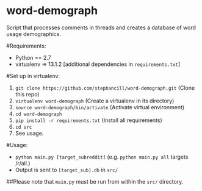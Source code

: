 # word-demograph
Script that processes comments in threads and creates a database of word usage demographics.

#Requirements:
* Python == 2.7
* virtualenv => 13.1.2
[additional dependencies in `requirements.txt`]

#Set up in virtualenv:
1. `git clone https://github.com/stephancill/word-demograph.git` (Clone this repo)
2. `virtualenv word-demograph` (Create a virtualenv in its directory)
3. `source word-demograph/bin/activate` (Activate virtual environment)
3. `cd word-demograph`
4. `pip install -r requirements.txt` (Install all requirements)
5. `cd src`
6. See usage.

#Usage:
* `python main.py [target_subreddit]` (e.g. `python main.py all` targets /r/all.)
* Output is sent to `[target_sub].db` in `src/`

##Please note that `main.py` must be run from within the `src/` directory.
